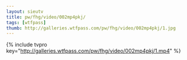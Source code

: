 ```yaml
--- 
layout: sieutv
title: pw/fhg/video/002mp4pkj/
tags: [wtfpass]
thumb: http://galleries.wtfpass.com/pw/fhg/video/002mp4pkj/1.jpg
---
```

{% include tvpro key="http://galleries.wtfpass.com/pw/fhg/video/002mp4pkj/1.mp4" %} 
